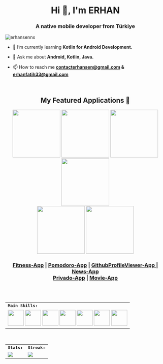 <h1 align="center">Hi 👋, I'm ERHAN</h1>
<h3 align="center">A native mobile developer from Türkiye</h3>
<!-- <img align="right" alt="Coding" width="325" src="https://media3.giphy.com/media/IIv3NuURRxgJO/giphy.gif?cid=790b7611aa3cb6790e3186d9f210dc00c5cb8482b16b3bf1&rid=giphy.gif&ct=g"> -->

<p align="left"> <img src="https://komarev.com/ghpvc/?username=erhansennx&label=Profile%20views&color=0e75b6&style=flat" alt="erhansennx" /> </p>

- 🌱 I’m currently learning **Kotlin for Android Development.**

- 💬 Ask me about **Android, Kotlin, Java.**

- 📫 How to reach me **contacterhansen@gmail.com & erhanfatih33@gmail.com**

<!--  - ⚡ Fun fact **I'm Funny.**  -->
<br>

<div>
    <h2 align=center> My Featured Applications 🚀</h2>
</div>

<div align=center>
  <a href="https://github.com/erhansennx/Fitness-App"><img width=150 src="https://github.com/erhansennx/erhansennx/assets/77855407/674f8127-0000-4746-90c9-af358fdd0d2a"></a>
  <a href="https://github.com/erhansennx/Pomodoro-App"><img width=150 src="https://github.com/erhansennx/erhansennx/assets/77855407/80f47411-e5cd-4c48-a28b-b6205ea34734"></a>
  <a href="https://github.com/erhansennx/GithubProfileViewer-App"><img width=150 src="https://github.com/erhansennx/erhansennx/assets/77855407/d8300e99-6592-4242-82c2-5bfc0ac0f029"></a>
  <a href="https://github.com/erhansennx/News-App"><img width=150 src="https://github.com/erhansennx/erhansennx/assets/77855407/ba5ac1b9-9af9-4af6-8949-3cbcecdaabab"></a> <br>
  <a href="https://play.google.com/store/apps/details?id=com.app.anonymouschat&pli=1"><img width=150 src="https://github.com/erhansennx/erhansennx/assets/77855407/5df2541a-cefc-4614-a0db-e1427e961ebf"></a>
  <a href="https://github.com/erhansennx/MovieApp"><img width=150 src="https://github.com/erhansennx/erhansennx/assets/77855407/94f732b1-b4dd-4f14-bac7-4cb40f727f52"></a>
</div>

<h3 align="center">
  <a href="https://github.com/erhansennx/Fitness-App">Fitness-App</a> |
  <a href="https://github.com/erhansennx/Pomodoro-App">Pomodoro-App</a> |
  <a href="https://github.com/erhansennx/GithubProfileViewer-App">GithubProfileViewer-App </a> |
  <a href="https://github.com/erhansennx/News-App">News-App</a> <br>
  <a href="https://play.google.com/store/apps/details?id=com.app.anonymouschat&pli=1">Privado-App</a> |
  <a href="https://github.com/erhansennx/MovieApp">Movie-App </a>
</h3>

<br><br>

<div align=center>
<table>
    <tr>
        <td colspan="8">
        <strong><samp>Main Skills:</samp></strong>
        </td>
    </tr>
        <tr>
        <td colspan="8">
        <img src="https://img.icons8.com/color/480/000000/android-studio.png" width=50></a>
        <img src="https://img.icons8.com/color/480/000000/kotlin.png" width=50></a>
        <img src="https://github.com/erhansennx/erhansennx/assets/77855407/2c458780-6e31-4104-9304-c4adf264b61f" width=50></a>
        <img src="https://img.icons8.com/color/480/000000/git.png" width=50></a>
        <img src="https://img.icons8.com/color/480/000000/firebase.png" width=50></a>
        <img src="https://img.icons8.com/color/480/000000/figma.png" width=50></a>
        <img src="https://img.icons8.com/color/480/000000/adobe-xd.png" width=50></a>
        </td>
    </tr>
</table>

<br>

<table>
    <tr>
        <td colspan="2">
            <strong><samp>Stats:</samp></strong>
        </td>
        <td colspan="2">
            <strong><samp>Streak:</samp></strong>
        </td>
    </tr>
    <tr>
        <td colspan="2" rowspan="2">
            <a href="https://github-readme-stats.vercel.app/api?username=erhansennx&count_private=true&hide_border=true&show_icons=true&theme=radical">
                <img src="https://github-readme-stats-sigma-five.vercel.app/api?username=erhansennx&count_private=true&hide_border=true&show_icons=true&theme=radical">
            </a>
        </td>
        <td colspan="2" rowspan="2">
            <a href="https://github-readme-streak-stats.herokuapp.com/?user=erhansennx&hide_border=true&theme=radical">
                <img src="https://github-readme-streak-stats.herokuapp.com/?user=erhansennx&hide_border=true&theme=radical">
            </a>
        </td>
    </tr>
</table>



